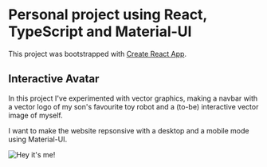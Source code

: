 # Personal project using React, TypeScript and Material-UI

This project was bootstrapped with [Create React App](https://github.com/facebook/create-react-app).

## Interactive Avatar
In this project I've experimented with vector graphics, making a navbar with a vector logo of my son's favourite toy robot and a (to-be) interactive vector image of myself. 

I want to make the website repsonsive with a desktop and a mobile mode using Material-UI.

![Hey it's me!](https://github.com/CanoodlingSocks/mui-responsive-app/blob/baa262074eab8c61fe576c37c998479a847ccbed/src/example-img/Lela.png)
